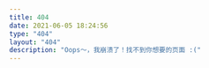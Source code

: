```yaml
---
title: 404
date: 2021-06-05 18:24:56
type: "404"
layout: "404"
description: "Oops～，我崩溃了！找不到你想要的页面 :("
---
```

